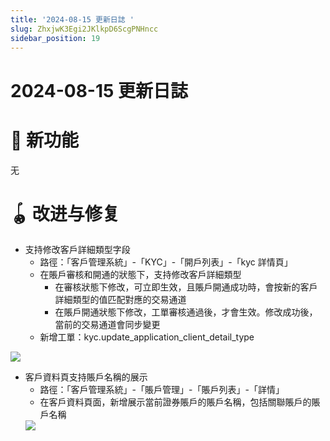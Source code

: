```yaml
---
title: '2024-08-15 更新日誌 '
slug: ZhxjwK3Egi2JKlkpD6ScgPNHncc
sidebar_position: 19
---
```



# 2024-08-15 更新日誌 

# 🎉 新功能

无

# 🪀 改进与修复

- 支持修改客戶詳細類型字段
    - 路徑：「客戶管理系統」-「KYC」-「開戶列表」-「kyc 詳情頁」
    - 在賬戶審核和開通的狀態下，支持修改客戶詳細類型
        - 在審核狀態下修改，可立即生效，且賬戶開通成功時，會按新的客戶詳細類型的值匹配對應的交易通道
        - 在賬戶開通狀態下修改，工單審核通過後，才會生效。修改成功後，當前的交易通道會同步變更
    - 新增工單：kyc.update_application_client_detail_type

<img src="/assets/HJ4BbZsRNoqjgix0U9uc8Zl3nxg.png" src-width="2138" src-height="886" align="center"/>

- 客戶資料頁支持賬戶名稱的展示
    - 路徑：「客戶管理系統」-「賬戶管理」-「賬戶列表」-「詳情」
    - 在客戶資料頁面，新增展示當前證券賬戶的賬戶名稱，包括關聯賬戶的賬戶名稱
    <img src="/assets/VBoab1VDWoXqKXxoMepcetN0nSd.png" src-width="2452" src-height="1616" align="center"/>

